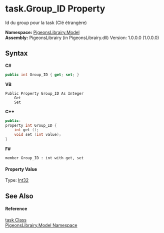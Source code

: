# task.Group_ID Property 
 

Id du group pour la task (Clé étrangère)

**Namespace:**&nbsp;<a href="740f9e4a-e251-715e-60bf-e906871d97b4">PigeonsLibrairy.Model</a><br />**Assembly:**&nbsp;PigeonsLibrairy (in PigeonsLibrairy.dll) Version: 1.0.0.0 (1.0.0.0)

## Syntax

**C#**<br />
``` C#
public int Group_ID { get; set; }
```

**VB**<br />
``` VB
Public Property Group_ID As Integer
	Get
	Set
```

**C++**<br />
``` C++
public:
property int Group_ID {
	int get ();
	void set (int value);
}
```

**F#**<br />
``` F#
member Group_ID : int with get, set

```


#### Property Value
Type: <a href="http://msdn2.microsoft.com/en-us/library/td2s409d" target="_blank">Int32</a>

## See Also


#### Reference
<a href="ed7fd571-3ebd-bb10-4923-b1c31d5523f3">task Class</a><br /><a href="740f9e4a-e251-715e-60bf-e906871d97b4">PigeonsLibrairy.Model Namespace</a><br />